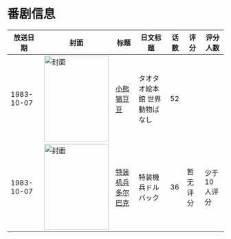 # 番剧信息

|放送日期|封面|标题|日文标题|话数|评分|评分人数|
|---|---|---|---|---|---|---|
|1983-10-07|<img src="//lain.bgm.tv/pic/cover/c/f9/b7/220079_4sH45.jpg" alt="封面" style="width:150px;height:200px;object-fit:cover;">|[小熊猫豆豆](https://bangumi.tv/subject/220079)|タオタオ絵本館 世界動物ばなし|52|||
|1983-10-07|<img src="//lain.bgm.tv/pic/cover/c/53/0d/37233_5Cyjs.jpg" alt="封面" style="width:150px;height:200px;object-fit:cover;">|[特装机兵多尔巴克](https://bangumi.tv/subject/37233)|特装機兵ドルバック|36|暂无评分|少于10人评分|
